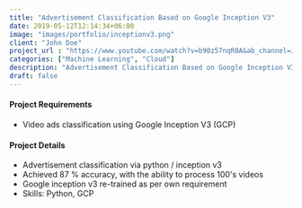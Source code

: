 ```yaml
---
title: "Advertisement Classification Based on Google Inception V3"
date: 2019-05-12T12:14:34+06:00
image: "images/portfolio/inceptionv3.png"
client: "John Doe"
project_url : "https://www.youtube.com/watch?v=b90z57nqR8A&ab_channel=JarrarAmjad"
categories: ["Machine Learning", "Cloud"]
description: "Advertisement Classification Based on Google Inception V3"
draft: false
---
```


#### Project Requirements

- Video ads classification using Google Inception V3 (GCP)


#### Project Details

- Advertisement classification via python / inception v3
- Achieved 87 % accuracy, with the ability to process 100's videos
- Google inception v3 re-trained as per own requirement
- Skills: Python, GCP